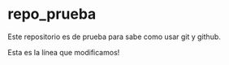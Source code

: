 # repo_prueba
Este repositorio es de prueba para sabe como usar git y github.

Esta es la línea que modificamos!
